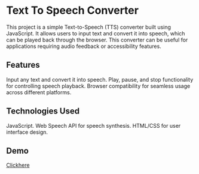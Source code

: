 # Text To Speech Converter

This project is a simple Text-to-Speech (TTS) converter built using JavaScript. It allows users to input text and convert it into speech, which can be played back through the browser. This converter can be useful for applications requiring audio feedback or accessibility features.

## Features
Input any text and convert it into speech. 
Play, pause, and stop functionality for controlling speech playback. 
Browser compatibility for seamless usage across different platforms. 

## Technologies Used
JavaScript. 
Web Speech API for speech synthesis. 
HTML/CSS for user interface design. 

## Demo
[Clickhere](https://varun0191.github.io/TextToSpeechConverter/) 
